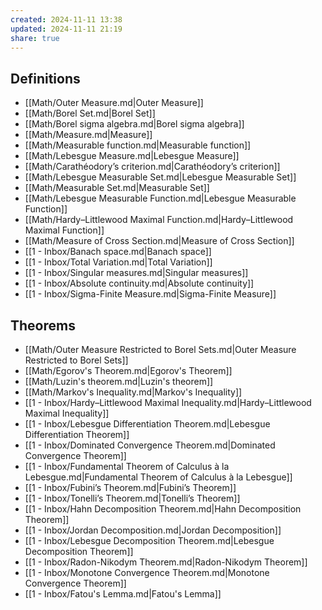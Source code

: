 ```yaml
---
created: 2024-11-11 13:38
updated: 2024-11-11 21:19
share: true
---
```



## Definitions 
- [[Math/Outer Measure.md|Outer Measure]]
- [[Math/Borel Set.md|Borel Set]]
- [[Math/Borel sigma algebra.md|Borel sigma algebra]]
- [[Math/Measure.md|Measure]]
- [[Math/Measurable function.md|Measurable function]]
- [[Math/Lebesgue Measure.md|Lebesgue Measure]]
- [[Math/Carathéodory’s criterion.md|Carathéodory’s criterion]]
- [[Math/Lebesgue Measurable Set.md|Lebesgue Measurable Set]]
- [[Math/Measurable Set.md|Measurable Set]]
- [[Math/Lebesgue Measurable Function.md|Lebesgue Measurable Function]]
- [[Math/Hardy–Littlewood Maximal Function.md|Hardy–Littlewood Maximal Function]]
- [[Math/Measure of Cross Section.md|Measure of Cross Section]]
- [[1 - Inbox/Banach space.md|Banach space]]
- [[1 - Inbox/Total Variation.md|Total Variation]]
- [[1 - Inbox/Singular measures.md|Singular measures]]
- [[1 - Inbox/Absolute continuity.md|Absolute continuity]]
- [[1 - Inbox/Sigma-Finite Measure.md|Sigma-Finite Measure]]


## Theorems 
- [[Math/Outer Measure Restricted to Borel Sets.md|Outer Measure Restricted to Borel Sets]]
- [[Math/Egorov's Theorem.md|Egorov's Theorem]]
- [[Math/Luzin's theorem.md|Luzin's theorem]]
- [[Math/Markov's Inequality.md|Markov's Inequality]]
- [[1 - Inbox/Hardy–Littlewood Maximal Inequality.md|Hardy–Littlewood Maximal Inequality]]
- [[1 - Inbox/Lebesgue Differentiation Theorem.md|Lebesgue Differentiation Theorem]]
- [[1 - Inbox/Dominated Convergence Theorem.md|Dominated Convergence Theorem]]
- [[1 - Inbox/Fundamental Theorem of Calculus à la Lebesgue.md|Fundamental Theorem of Calculus à la Lebesgue]]
- [[1 - Inbox/Fubini’s Theorem.md|Fubini’s Theorem]]
- [[1 - Inbox/Tonelli’s Theorem.md|Tonelli’s Theorem]]
- [[1 - Inbox/Hahn Decomposition Theorem.md|Hahn Decomposition Theorem]]
- [[1 - Inbox/Jordan Decomposition.md|Jordan Decomposition]]
- [[1 - Inbox/Lebesgue Decomposition Theorem.md|Lebesgue Decomposition Theorem]]
- [[1 - Inbox/Radon-Nikodym Theorem.md|Radon-Nikodym Theorem]]
- [[1 - Inbox/Monotone Convergence Theorem.md|Monotone Convergence Theorem]]
- [[1 - Inbox/Fatou's Lemma.md|Fatou's Lemma]]
